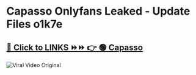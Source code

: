 
 # Capasso Onlyfans Leaked - Update Files o1k7e

## <h2><a href="https://clipsfans.com/Capasso&ref=git">🔗 Click to LINKS ⏩⏩ 👉 🟢 Capasso </a></h2>

<a href="https://clipsfans.com/Capasso&ref=git" rel="nofollow" data-target="animated-image.originalLink"><img src="https://i.ibb.co.com/xMMVF88/686577567.gif" alt="Viral Video Original" style="max-width: 100%; display: inline-block;" data-target="animated-image.originalImage"></a>


